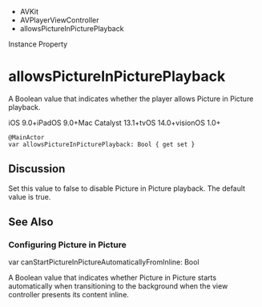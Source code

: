 

- AVKit
- AVPlayerViewController
-  allowsPictureInPicturePlayback 

Instance Property

# allowsPictureInPicturePlayback

A Boolean value that indicates whether the player allows Picture in Picture playback.

iOS 9.0+iPadOS 9.0+Mac Catalyst 13.1+tvOS 14.0+visionOS 1.0+

``` source
@MainActor
var allowsPictureInPicturePlayback: Bool { get set }
```

## Discussion

Set this value to false to disable Picture in Picture playback. The default value is true.

## See Also

### Configuring Picture in Picture

var canStartPictureInPictureAutomaticallyFromInline: Bool

A Boolean value that indicates whether Picture in Picture starts automatically when transitioning to the background when the view controller presents its content inline.

